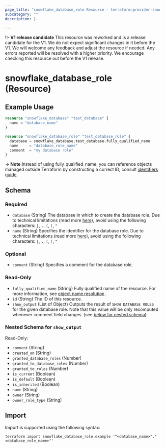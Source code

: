 ```yaml
---
page_title: "snowflake_database_role Resource - terraform-provider-snowflake"
subcategory: ""
description: |-
  
---
```


!> **V1 release candidate** This resource was reworked and is a release candidate for the V1. We do not expect significant changes in it before the V1. We will welcome any feedback and adjust the resource if needed. Any errors reported will be resolved with a higher priority. We encourage checking this resource out before the V1 release.

# snowflake_database_role (Resource)



## Example Usage

```terraform
resource "snowflake_database" "test_database" {
  name = "database_name"
}

resource "snowflake_database_role" "test_database_role" {
  database = snowflake_database.test_database.fully_qualified_name
  name     = "database_role_name"
  comment  = "my database role"
}
```
-> **Note** Instead of using fully_qualified_name, you can reference objects managed outside Terraform by constructing a correct ID, consult [identifiers guide](https://registry.terraform.io/providers/Snowflake-Labs/snowflake/latest/docs/guides/identifiers#new-computed-fully-qualified-name-field-in-resources).
<!-- TODO(SNOW-1634854): include an example showing both methods-->

<!-- schema generated by tfplugindocs -->
## Schema

### Required

- `database` (String) The database in which to create the database role. Due to technical limitations (read more [here](https://github.com/Snowflake-Labs/terraform-provider-snowflake/blob/main/docs/technical-documentation/identifiers_rework_design_decisions.md#known-limitations-and-identifier-recommendations)), avoid using the following characters: `|`, `.`, `(`, `)`, `"`
- `name` (String) Specifies the identifier for the database role. Due to technical limitations (read more [here](https://github.com/Snowflake-Labs/terraform-provider-snowflake/blob/main/docs/technical-documentation/identifiers_rework_design_decisions.md#known-limitations-and-identifier-recommendations)), avoid using the following characters: `|`, `.`, `(`, `)`, `"`

### Optional

- `comment` (String) Specifies a comment for the database role.

### Read-Only

- `fully_qualified_name` (String) Fully qualified name of the resource. For more information, see [object name resolution](https://docs.snowflake.com/en/sql-reference/name-resolution).
- `id` (String) The ID of this resource.
- `show_output` (List of Object) Outputs the result of `SHOW DATABASE ROLES` for the given database role. Note that this value will be only recomputed whenever comment field changes. (see [below for nested schema](#nestedatt--show_output))

<a id="nestedatt--show_output"></a>
### Nested Schema for `show_output`

Read-Only:

- `comment` (String)
- `created_on` (String)
- `granted_database_roles` (Number)
- `granted_to_database_roles` (Number)
- `granted_to_roles` (Number)
- `is_current` (Boolean)
- `is_default` (Boolean)
- `is_inherited` (Boolean)
- `name` (String)
- `owner` (String)
- `owner_role_type` (String)

## Import

Import is supported using the following syntax:

```shell
terraform import snowflake_database_role.example '"<database_name>"."<database_role_name>"'
```
